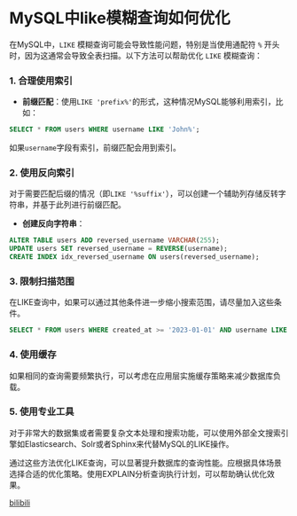 # MySQL中like模糊查询如何优化

在MySQL中，`LIKE` 模糊查询可能会导致性能问题，特别是当使用通配符 `%` 开头时，因为这通常会导致全表扫描。以下方法可以帮助优化 `LIKE` 模糊查询：

### 1. 合理使用索引

+ **前缀匹配**：使用`LIKE 'prefix%'`的形式，这种情况MySQL能够利用索引，比如：

```sql
SELECT * FROM users WHERE username LIKE 'John%';
```

如果`username`字段有索引，前缀匹配会用到索引。

### 2. 使用反向索引

对于需要匹配后缀的情况（即`LIKE '%suffix'`），可以创建一个辅助列存储反转字符串，并基于此列进行前缀匹配。

+ **创建反向字符串**：

```sql
ALTER TABLE users ADD reversed_username VARCHAR(255);  
UPDATE users SET reversed_username = REVERSE(username);  
CREATE INDEX idx_reversed_username ON users(reversed_username);
```

### 3. 限制扫描范围

在LIKE查询中，如果可以通过其他条件进一步缩小搜索范围，请尽量加入这些条件。

```sql
SELECT * FROM users WHERE created_at >= '2023-01-01' AND username LIKE 'John%';
```

### 4. 使用缓存

如果相同的查询需要频繁执行，可以考虑在应用层实施缓存策略来减少数据库负载。

### 5. 使用专业工具

对于非常大的数据集或者需要复杂文本处理和搜索功能，可以使用外部全文搜索引擎如Elasticsearch、Solr或者Sphinx来代替MySQL的LIKE操作。

通过这些方法优化LIKE查询，可以显著提升数据库的查询性能。应根据具体场景选择合适的优化策略。使用EXPLAIN分析查询执行计划，可以帮助确认优化效果。

[bilibili](https://player.bilibili.com/player.html?bvid=BV1kFpue5Ehj&p=5&page=5&autoplay=0)
